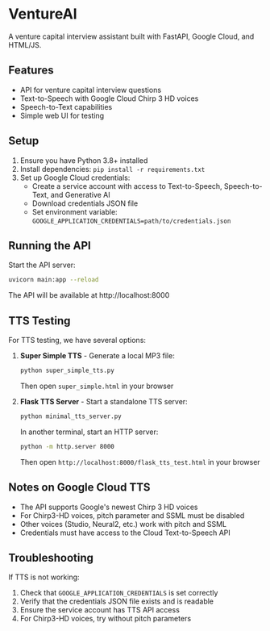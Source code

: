 # VentureAI

A venture capital interview assistant built with FastAPI, Google Cloud, and HTML/JS.

## Features

- API for venture capital interview questions
- Text-to-Speech with Google Cloud Chirp 3 HD voices
- Speech-to-Text capabilities
- Simple web UI for testing

## Setup

1. Ensure you have Python 3.8+ installed
2. Install dependencies: `pip install -r requirements.txt`
3. Set up Google Cloud credentials:
   - Create a service account with access to Text-to-Speech, Speech-to-Text, and Generative AI
   - Download credentials JSON file
   - Set environment variable: `GOOGLE_APPLICATION_CREDENTIALS=path/to/credentials.json`

## Running the API

Start the API server:

```bash
uvicorn main:app --reload
```

The API will be available at http://localhost:8000

## TTS Testing

For TTS testing, we have several options:

1. **Super Simple TTS** - Generate a local MP3 file:

   ```bash
   python super_simple_tts.py
   ```

   Then open `super_simple.html` in your browser

2. **Flask TTS Server** - Start a standalone TTS server:
   ```bash
   python minimal_tts_server.py
   ```
   In another terminal, start an HTTP server:
   ```bash
   python -m http.server 8000
   ```
   Then open `http://localhost:8000/flask_tts_test.html` in your browser

## Notes on Google Cloud TTS

- The API supports Google's newest Chirp 3 HD voices
- For Chirp3-HD voices, pitch parameter and SSML must be disabled
- Other voices (Studio, Neural2, etc.) work with pitch and SSML
- Credentials must have access to the Cloud Text-to-Speech API

## Troubleshooting

If TTS is not working:

1. Check that `GOOGLE_APPLICATION_CREDENTIALS` is set correctly
2. Verify that the credentials JSON file exists and is readable
3. Ensure the service account has TTS API access
4. For Chirp3-HD voices, try without pitch parameters
